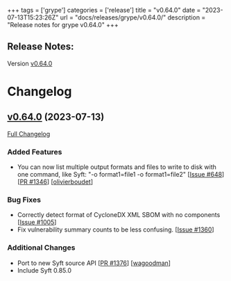 +++
tags = ['grype']
categories = ['release']
title = "v0.64.0"
date = "2023-07-13T15:23:26Z"
url = "docs/releases/grype/v0.64.0/"
description = "Release notes for grype v0.64.0"
+++

## Release Notes:
Version [v0.64.0](https://github.com/anchore/grype/releases/tag/v0.64.0)

# Changelog

## [v0.64.0](https://github.com/anchore/grype/tree/v0.64.0) (2023-07-13)

[Full Changelog](https://github.com/anchore/grype/compare/v0.63.1...v0.64.0)

### Added Features

- You can now list multiple output formats and files to write to disk with one command, like Syft: "-o format1=file1 -o format1=file2" [[Issue #648](https://github.com/anchore/grype/issues/648)] [[PR #1346](https://github.com/anchore/grype/pull/1346)] [[olivierboudet](https://github.com/olivierboudet)]

### Bug Fixes

- Correctly detect format of CycloneDX XML SBOM with no components [[Issue #1005](https://github.com/anchore/grype/issues/1005)]
- Fix vulnerability summary counts to be less confusing. [[Issue #1360](https://github.com/anchore/grype/issues/1360)]

### Additional Changes

- Port to new Syft source API [[PR #1376](https://github.com/anchore/grype/pull/1376)] [[wagoodman](https://github.com/wagoodman)]
- Include Syft 0.85.0

